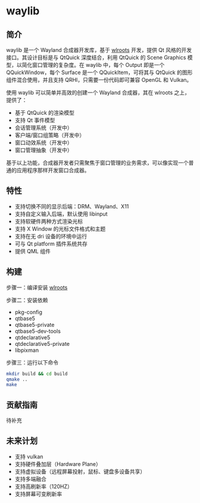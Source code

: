 # waylib

## 简介

waylib 是一个 Wayland 合成器开发库，基于 [wlroots](https://github.com/swaywm/wlroots) 开发，提供 Qt 风格的开发接口。其设计目标是与 QtQuick 深度结合，利用 QtQuick 的 Scene Graphics 模型，以简化窗口管理的复杂度。在 waylib 中，每个 Output 即是一个 QQuickWindow，每个 Surface 是一个 QQuickItem，可将其与 QtQuick 的图形组件混合使用，并且支持 QRHI，只需要一份代码即可兼容 OpenGL 和 Vulkan。

使用 waylib 可以简单并高效的创建一个 Wayland 合成器，其在 wlroots 之上，提供了：

* 基于 QtQuick 的渲染模型
* 支持 Qt 事件模型
* 会话管理系统（开发中）
* 客户端/窗口组策略（开发中）
* 窗口动效系统（开发中）
* 窗口管理抽象（开发中）

基于以上功能，合成器开发者只需聚焦于窗口管理的业务需求，可以像实现一个普通的应用程序那样开发窗口合成器。

## 特性

* 支持切换不同的显示后端：DRM、Wayland、X11
* 支持自定义输入后端，默认使用 libinput
* 支持软硬件两种方式渲染光标
* 支持 X Window 的光标文件格式和主题
* 支持在无 dri 设备的环境中运行
* 可与 Qt platform 插件系统共存
* 提供 QML 组件

## 构建

步骤一：编译安装 [wlroots](https://github.com/swaywm/wlroots#building)


步骤二：安装依赖

* pkg-config
* qtbase5
* qtbase5-private
* qtbase5-dev-tools
* qtdeclarative5
* qtdeclarative5-private
* libpixman

步骤三：运行以下命令

```bash
mkdir build && cd build
qmake ..
make
```

## 贡献指南

待补充

## 未来计划

* 支持 vulkan
* 支持硬件叠加层（Hardware Plane）
* 支持虚拟设备（远程屏幕投射，鼠标、键盘多设备共享）
* 支持多端融合
* 支持高刷新率（120HZ）
* 支持屏幕可变刷新率
